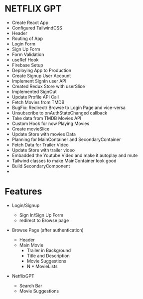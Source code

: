 # NETFLIX GPT

- Create React App
- Configured TailwindCSS
- Header
- Routing of App
- Login Form
- Sign Up Form
- Form Validation
- useRef Hook
- Firebase Setup
- Deploying App to Production
- Create Signup User Account
- Implement SignIn user API
- Created Redux Store with userSlice
- Implemented SignOut
- Update Profile API Call
- Fetch Movies from TMDB 
- BugFix: Redirect/ Browse to Login Page and vice-versa
- Unsubscribe to onAuthStateChanged callback
- Take data from TMDB Movies API
- Custom Hook for now Playing Movies
- Create movieSlice
- Update Store with movies Data
- Planning for MainContainer and SecondaryContainer
- Fetch Data for Trailer Video
- Update Store with trailer video
- Embadded the Youtube Video and make it autoplay and mute
- Tailwind classes to make MainContainer look good
- Build SecondaryComponent
- 


# Features

- Login/Signup 
    - Sign In/Sign Up Form
    - redirect to Browse page

- Browse Page (after authentication)
    - Header
    - Main Movie
        - Trailer in Background
        - Title and Description
        - Movie Suggestions
        - N * MovieLists

- NetflixGPT
    - Search Bar
    - Movie Suggestions        